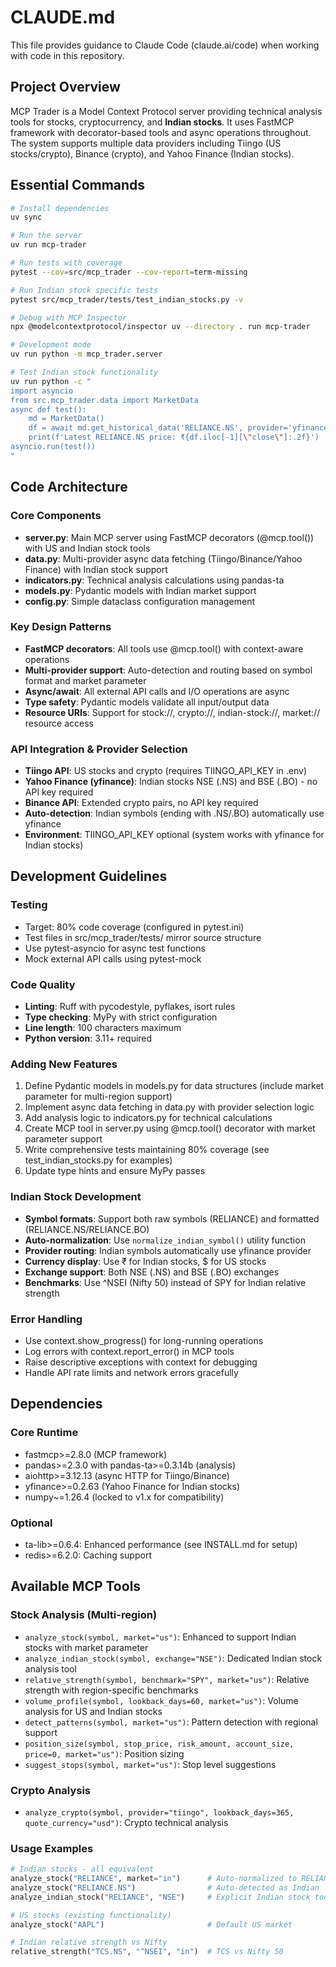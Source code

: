 # CLAUDE.md

This file provides guidance to Claude Code (claude.ai/code) when working with code in this repository.

## Project Overview

MCP Trader is a Model Context Protocol server providing technical analysis tools for stocks, cryptocurrency, and **Indian stocks**. It uses FastMCP framework with decorator-based tools and async operations throughout. The system supports multiple data providers including Tiingo (US stocks/crypto), Binance (crypto), and Yahoo Finance (Indian stocks).

## Essential Commands

```bash
# Install dependencies
uv sync

# Run the server
uv run mcp-trader

# Run tests with coverage  
pytest --cov=src/mcp_trader --cov-report=term-missing

# Run Indian stock specific tests
pytest src/mcp_trader/tests/test_indian_stocks.py -v

# Debug with MCP Inspector
npx @modelcontextprotocol/inspector uv --directory . run mcp-trader

# Development mode
uv run python -m mcp_trader.server

# Test Indian stock functionality
uv run python -c "
import asyncio
from src.mcp_trader.data import MarketData
async def test(): 
    md = MarketData()
    df = await md.get_historical_data('RELIANCE.NS', provider='yfinance', market='in')
    print(f'Latest RELIANCE.NS price: ₹{df.iloc[-1][\"close\"]:.2f}')
asyncio.run(test())
"
```

## Code Architecture

### Core Components
- **server.py**: Main MCP server using FastMCP decorators (@mcp.tool()) with US and Indian stock tools
- **data.py**: Multi-provider async data fetching (Tiingo/Binance/Yahoo Finance) with Indian stock support
- **indicators.py**: Technical analysis calculations using pandas-ta
- **models.py**: Pydantic models with Indian market support
- **config.py**: Simple dataclass configuration management

### Key Design Patterns
- **FastMCP decorators**: All tools use @mcp.tool() with context-aware operations
- **Multi-provider support**: Auto-detection and routing based on symbol format and market parameter
- **Async/await**: All external API calls and I/O operations are async
- **Type safety**: Pydantic models validate all input/output data
- **Resource URIs**: Support for stock://, crypto://, indian-stock://, market:// resource access

### API Integration & Provider Selection
- **Tiingo API**: US stocks and crypto (requires TIINGO_API_KEY in .env)
- **Yahoo Finance (yfinance)**: Indian stocks NSE (.NS) and BSE (.BO) - no API key required
- **Binance API**: Extended crypto pairs, no API key required
- **Auto-detection**: Indian symbols (ending with .NS/.BO) automatically use yfinance
- **Environment**: TIINGO_API_KEY optional (system works with yfinance for Indian stocks)

## Development Guidelines

### Testing
- Target: 80% code coverage (configured in pytest.ini)
- Test files in src/mcp_trader/tests/ mirror source structure
- Use pytest-asyncio for async test functions
- Mock external API calls using pytest-mock

### Code Quality
- **Linting**: Ruff with pycodestyle, pyflakes, isort rules
- **Type checking**: MyPy with strict configuration
- **Line length**: 100 characters maximum
- **Python version**: 3.11+ required

### Adding New Features
1. Define Pydantic models in models.py for data structures (include market parameter for multi-region support)
2. Implement async data fetching in data.py with provider selection logic
3. Add analysis logic to indicators.py for technical calculations
4. Create MCP tool in server.py using @mcp.tool() decorator with market parameter support
5. Write comprehensive tests maintaining 80% coverage (see test_indian_stocks.py for examples)
6. Update type hints and ensure MyPy passes

### Indian Stock Development
- **Symbol formats**: Support both raw symbols (RELIANCE) and formatted (RELIANCE.NS/RELIANCE.BO)
- **Auto-normalization**: Use `normalize_indian_symbol()` utility function
- **Provider routing**: Indian symbols automatically use yfinance provider
- **Currency display**: Use ₹ for Indian stocks, $ for US stocks
- **Exchange support**: Both NSE (.NS) and BSE (.BO) exchanges
- **Benchmarks**: Use ^NSEI (Nifty 50) instead of SPY for Indian relative strength

### Error Handling
- Use context.show_progress() for long-running operations
- Log errors with context.report_error() in MCP tools
- Raise descriptive exceptions with context for debugging
- Handle API rate limits and network errors gracefully

## Dependencies

### Core Runtime
- fastmcp>=2.8.0 (MCP framework)
- pandas>=2.3.0 with pandas-ta>=0.3.14b (analysis)
- aiohttp>=3.12.13 (async HTTP for Tiingo/Binance)
- yfinance>=0.2.63 (Yahoo Finance for Indian stocks)
- numpy~=1.26.4 (locked to v1.x for compatibility)

### Optional
- ta-lib>=0.6.4: Enhanced performance (see INSTALL.md for setup)  
- redis>=6.2.0: Caching support

## Available MCP Tools

### Stock Analysis (Multi-region)
- `analyze_stock(symbol, market="us")`: Enhanced to support Indian stocks with market parameter
- `analyze_indian_stock(symbol, exchange="NSE")`: Dedicated Indian stock analysis tool
- `relative_strength(symbol, benchmark="SPY", market="us")`: Relative strength with region-specific benchmarks
- `volume_profile(symbol, lookback_days=60, market="us")`: Volume analysis for US and Indian stocks
- `detect_patterns(symbol, market="us")`: Pattern detection with regional support
- `position_size(symbol, stop_price, risk_amount, account_size, price=0, market="us")`: Position sizing
- `suggest_stops(symbol, market="us")`: Stop level suggestions

### Crypto Analysis  
- `analyze_crypto(symbol, provider="tiingo", lookback_days=365, quote_currency="usd")`: Crypto technical analysis

### Usage Examples
```python
# Indian stocks - all equivalent
analyze_stock("RELIANCE", market="in")      # Auto-normalized to RELIANCE.NS
analyze_stock("RELIANCE.NS")                # Auto-detected as Indian
analyze_indian_stock("RELIANCE", "NSE")     # Explicit Indian stock tool

# US stocks (existing functionality)
analyze_stock("AAPL")                       # Default US market

# Indian relative strength vs Nifty
relative_strength("TCS.NS", "^NSEI", "in")  # TCS vs Nifty 50
```